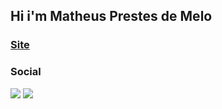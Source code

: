 ## Hi i'm Matheus Prestes de Melo
 
 ### [Site](https://matheuspmelo.github.io/)
  
  ### Social
 <div>
  <a href = "mailto:matheusprestesdmelo744@gmail.com"><img src="https://img.icons8.com/fluency/48/000000/gmail.png"/></a>
  <a href="https://www.linkedin.com/in/matheus-melo-059647157/" target="_blank"><img src="https://img.icons8.com/fluency/48/000000/linkedin.png"/></a> 
 </div>
